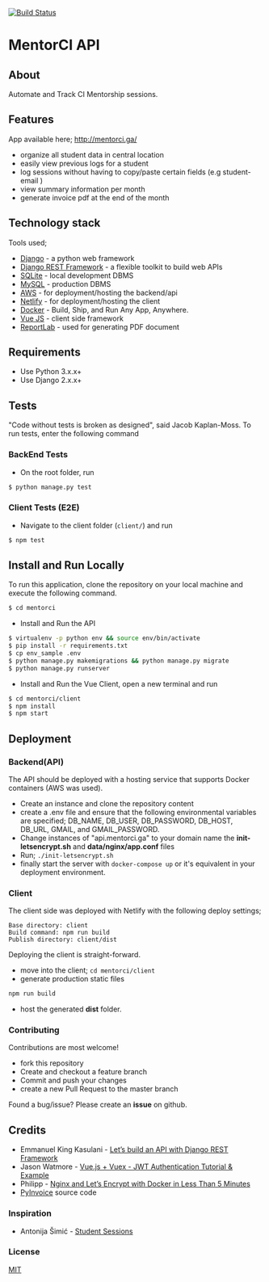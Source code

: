[![Build Status](https://travis-ci.org/tonymontaro/mentorci.svg?branch=master)](https://travis-ci.org/tonymontaro/mentorci)

# MentorCI API

## About

Automate and Track CI Mentorship sessions.

## Features

App available here; http://mentorci.ga/

- organize all student data in central location
- easily view previous logs for a student
- log sessions without having to copy/paste certain fields (e.g student-email )
- view summary information per month
- generate invoice pdf at the end of the month

## Technology stack

Tools used;

- [Django](https://www.djangoproject.com) - a python web framework
- [Django REST Framework](http://www.django-rest-framework.org) - a flexible toolkit to build web APIs
- [SQLite](https://www.sqlite.org/) - local development DBMS
- [MySQL](https://www.mysql.com/) - production DBMS
- [AWS](http://aws.amazon.com/) - for deployment/hosting the backend/api
- [Netlify](https://www.netlify.com/) - for deployment/hosting the client
- [Docker](https://www.docker.com/) - Build, Ship, and Run Any App, Anywhere.
- [Vue JS](https://vuejs.org/) - client side framework
- [ReportLab](https://www.reportlab.com/) - used for generating PDF document

## Requirements

- Use Python 3.x.x+
- Use Django 2.x.x+

## Tests

"Code without tests is broken as designed", said Jacob Kaplan-Moss. To run tests, enter the following command

### BackEnd Tests

- On the root folder, run

```bash
$ python manage.py test
```

### Client Tests (E2E)

- Navigate to the client folder (`client/`) and run

```bash
$ npm test
```

## Install and Run Locally

To run this application, clone the repository on your local machine and execute the following command.

```bash
$ cd mentorci
```

- Install and Run the API

```bash
$ virtualenv -p python env && source env/bin/activate
$ pip install -r requirements.txt
$ cp env_sample .env
$ python manage.py makemigrations && python manage.py migrate
$ python manage.py runserver
```

- Install and Run the Vue Client, open a new terminal and run

```bash
$ cd mentorci/client
$ npm install
$ npm start
```

## Deployment

### Backend(API)

The API should be deployed with a hosting service that supports Docker containers (AWS was used).

- Create an instance and clone the repository content
- create a .env file and ensure that the following environmental variables are specified; DB_NAME, DB_USER, DB_PASSWORD, DB_HOST, DB_URL, GMAIL, and GMAIL_PASSWORD.
- Change instances of "api.mentorci.ga" to your domain name the **init-letsencrypt.sh** and **data/nginx/app.conf** files
- Run; `./init-letsencrypt.sh`
- finally start the server with `docker-compose up` or it's equivalent in your deployment environment.

### Client

The client side was deployed with Netlify with the following deploy settings;

```text
Base directory: client
Build command: npm run build
Publish directory: client/dist
```

Deploying the client is straight-forward.

- move into the client; `cd mentorci/client`
- generate production static files

```bash
npm run build
```

- host the generated **dist** folder.

### Contributing

Contributions are most welcome!

- fork this repository
- Create and checkout a feature branch
- Commit and push your changes
- create a new Pull Request to the master branch

Found a bug/issue? Please create an **issue** on github.

## Credits

- Emmanuel King Kasulani - [Let’s build an API with Django REST Framework](https://medium.com/backticks-tildes/lets-build-an-api-with-django-rest-framework-32fcf40231e5)
- Jason Watmore - [Vue.js + Vuex - JWT Authentication Tutorial & Example](https://jasonwatmore.com/post/2018/07/06/vue-vuex-jwt-authentication-tutorial-example)
- Philipp - [Nginx and Let’s Encrypt with Docker in Less Than 5 Minutes](https://medium.com/@pentacent/nginx-and-lets-encrypt-with-docker-in-less-than-5-minutes-b4b8a60d3a71)
- [PyInvoice](https://github.com/CiCiApp/PyInvoice) source code

### Inspiration

- Antonija Šimić - [Student Sessions](https://github.com/tonkec/student_sessions)

### License

[MIT](https://github.com/tonymontaro/mentorci/blob/master/LICENSE)

